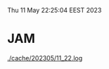 Thu 11 May 22:25:04 EEST 2023
# JAM
<a href='./cache/202305/11_22.log'>./cache/202305/11_22.log</a>
